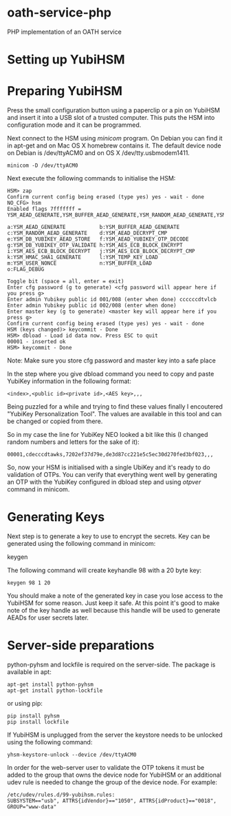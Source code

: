 oath-service-php
================

PHP implementation of an OATH service


Setting up YubiHSM
==================

# Preparing YubiHSM

Press the small configuration button using a paperclip or a pin on YubiHSM and insert it into a USB slot of a trusted computer. This puts the
HSM into configuration mode and it can be programmed.

Next connect to the HSM using _minicom_ program. On Debian you can find it in apt-get and on Mac OS X homebrew contains it. The default device
node on Debian is /dev/ttyACM0 and on OS X /dev/tty.usbmodem1411.

    minicom -D /dev/ttyACM0

Next execute the following commands to initialise the HSM:

```
HSM> zap                                                                                                                                                                                    
Confirm current config being erased (type yes) yes - wait - done                                                                                                                            
NO_CFG> hsm                                                                                                                                                                                 
Enabled flags 7fffffff = YSM_AEAD_GENERATE,YSM_BUFFER_AEAD_GENERATE,YSM_RANDOM_AEAD_GENERATE,YSM_AEAD_DECRYPT_CMP,YSM_DB_YUBIKEY_AEAD_STORE,YSM_AEAD_YUBIKEY_OTP_DECODE,YSM_DB_YUBIKEY_OTP_VALIDATE,YSM_AES_ECB_BLOCK_ENCRYPT,YSM_AES_ECB_BLOCK_DECRYPT,YSM_AES_ECB_BLOCK_DECRYPT_CMP,YSM_HMAC_SHA1_GENERATE,YSM_TEMD
                                                                                                                                                                                            
a:YSM_AEAD_GENERATE           b:YSM_BUFFER_AEAD_GENERATE                                                                                                                                    
c:YSM_RANDOM_AEAD_GENERATE    d:YSM_AEAD_DECRYPT_CMP                                                                                                                                        
e:YSM_DB_YUBIKEY_AEAD_STORE   f:YSM_AEAD_YUBIKEY_OTP_DECODE                                                                                                                                 
g:YSM_DB_YUBIKEY_OTP_VALIDATE h:YSM_AES_ECB_BLOCK_ENCRYPT   
i:YSM_AES_ECB_BLOCK_DECRYPT   j:YSM_AES_ECB_BLOCK_DECRYPT_CMP
k:YSM_HMAC_SHA1_GENERATE      l:YSM_TEMP_KEY_LOAD           
m:YSM_USER_NONCE              n:YSM_BUFFER_LOAD             
o:FLAG_DEBUG                  

Toggle bit (space = all, enter = exit) 
Enter cfg password (g to generate) <cfg password will appear here if you press g> 
Enter admin Yubikey public id 001/008 (enter when done) ccccccdtvlcb
Enter admin Yubikey public id 002/008 (enter when done) 
Enter master key (g to generate) <master key will appear here if you press g> 
Confirm current config being erased (type yes) yes - wait - done
HSM (keys changed)> keycommit - Done
HSM> dbload - Load id data now. Press ESC to quit
00001 - inserted ok
HSM> keycommit - Done
```

Note: Make sure you store cfg password and master key into a safe place


In the step where you give dbload command you need to copy and paste YubiKey information in the following format:

    <index>,<public id><private id>,<AES key>,,,

Being puzzled for a while and trying to find these values finally I encoutered "YubiKey Personalization Tool". The values
are available in this tool and can be changed or copied from there.

So in my case the line for YubiKey NEO looked a bit like this (I changed random numbers and letters for the sake of it):

    00001,cdecccdtawks,7202ef37d79e,de3d87cc221e5c5ec30d270fed3bf023,,,

So, now your HSM is initialised with a single UbiKey and it's ready to do validation of OTPs. You can verify that everything went well by
generating an OTP with the YubiKey configured in dbload step and using _otpver_ command in minicom. 

# Generating Keys

Next step is to generate a key to use to encrypt the secrets. Key can be generated using the following command in minicom:

keygen <start index> <number of keys to generate> <length>

The following command will create keyhandle 98 with a 20 byte key:

    keygen 98 1 20

You should make a note of the generated key in case you lose access to the YubiHSM for some reason. Just keep it safe. At this point
it's good to make note of the key handle as well because this handle will be used to generate AEADs for user secrets later.


# Server-side preparations

python-pyhsm and lockfile is required on the server-side. The package is available in apt:

    apt-get install python-pyhsm
    apt-get install python-lockfile

or using pip:

    pip install pyhsm
    pip install lockfile

If YubiHSM is unplugged from the server the keystore needs to be unlocked using the following command:

    yhsm-keystore-unlock --device /dev/ttyACM0





In order for the web-server user to validate the OTP tokens it must be added to the group that owns the device node for YubiHSM or an additional
udev rule is needed to change the group of the device node. For example:

    /etc/udev/rules.d/99-yubihsm.rules:
    SUBSYSTEM=="usb", ATTRS{idVendor}=="1050", ATTRS{idProduct}=="0018", GROUP="www-data"


